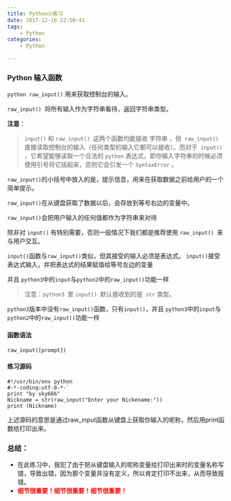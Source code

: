 ```yaml
---
title: Python小练习
date: 2017-12-16 22:50:41
tags:
	- Python
categories:
	- Python

---
```





### Python 输入函数


<!--more-->

`python raw_input()` 用来获取控制台的输入。

`raw_input() `将所有输入作为字符串看待，返回字符串类型。



**注意**：

>`input()` 和 `raw_input() `这两个函数均能接收 字符串 ，但` raw_input()` 直接读取控制台的输入（任何类型的输入它都可以接收）。而对于` input()` ，它希望能够读取一个合法的 `python` 表达式，即你输入字符串的时候必须使用引号将它括起来，否则它会引发一个 `SyntaxError` 。

 `raw_input()`的小括号中放入的是，提示信息，用来在获取数据之前给用户的一个简单提示。

 `raw_input()`在从键盘获取了数据以后，会存放到等号右边的变量中。

 `raw_input()`会把用户输入的任何值都作为字符串来对待

 除非对 `input()` 有特别需要，否则一般情况下我们都是推荐使用 `raw_input() `来与用户交互。

`input()`函数与`raw_input()`类似，但其接受的输入必须是表达式。
`input()`接受表达式输入，并把表达式的结果赋值给等号左边的变量

并且 `python3`中的`input`与`python2`中的`raw_input()`功能一样

> 注意：`python3 `里 `input() `默认接收到的是` str` 类型。


`python3`版本中没有`raw_input()`函数，只有`input()`，并且 `python3`中的`input`与`python2`中的`raw_input()`功能一样



#### 函数语法
    raw_input([prompt])

#### 练习源码

    #!/usr/bin/env python
	#-*-coding:utf-8-*-`
    print "by sky666"
    Nickname = str(raw_input("Enter your Nickename:"))
    print (Nickname)
    


上述源码的意思是通过raw_input函数从键盘上获取你输入的呢称，然后用print函数给打印出来。


### 总结：
- 在此练习中，我犯了由于把从键盘输入的呢称变量给打印出来时的变量名称写错，导致出错，因为那个变量并没有定义，所以肯定打印不出来，从而导致报错。
- <font color=red>**细节很重要！细节很重要！细节很重要！**</font>
